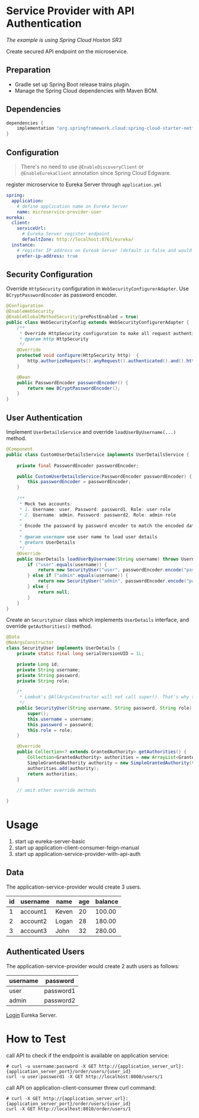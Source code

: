 # Service Provider with API Authentication
_The example is using Spring Cloud Hoxton SR3_

Create secured API endpoint on the microservice.

## Preparation
- Gradle set up Spring Boot release trains plugin.
- Manage the Spring Cloud dependencies with Maven BOM.

## Dependencies
```groovy
dependencies {
    implementation "org.springframework.cloud:spring-cloud-starter-netflix-eureka-client"
}
```
## Configuration
> There's no need to use `@EnableDiscoveryClient` or `@EnableEurekaClient` annotation since Spring Cloud Edgware.

register microservice to Eureka Server through `application.yml`
```yaml
spring:
  application:
    # define application name on Eureka Server
    name: microservice-provider-user 
eureka:
  client:
    serviceUrl:
      # Eureka Server register endpoint
      defaultZone: http://localhost:8761/eureka/
  instance:
    # register IP address on Eureak Server (default is false and would register host name instead)
    prefer-ip-address: true
```

## Security Configuration
Override `HttpSecurity` configuration in `WebSecurityConfigurerAdapter`.
Use `BCryptPasswordEncoder` as password encoder.
```java
@Configuration
@EnableWebSecurity
@EnableGlobalMethodSecurity(prePostEnabled = true)
public class WebSecurityConfig extends WebSecurityConfigurerAdapter {
    /**
     * Override HttpSecurity configuration to make all request authenticate by http basic authentication
     * @param http HttpSecurity
     */
    @Override
    protected void configure(HttpSecurity http)  {
        http.authorizeRequests().anyRequest().authenticated().and().httpBasic();
    }

    @Bean
    public PasswordEncoder passwordEncoder() {
        return new BCryptPasswordEncoder();
    }
}
```

## User Authentication
Implement `UserDetailsService` and override `loadUserByUsername(...)` method.
```java
@Component
public class CustomUserDetailsService implements UserDetailsService {
    
    private final PasswordEncoder passwordEncoder;

    public CustomUserDetailsService(PasswordEncoder passwordEncoder) {
        this.passwordEncoder = passwordEncoder;
    }
    
    /**
     * Mock two accounts:
     * 1. Username: user, Password: password1, Role: user-role
     * 2. Username: admin, Password: password2, Role: admin-role
     *
     * Encode the password by password encoder to match the encoded data.
     *
     * @param username use user name to load user details
     * @return UserDetails
     */
    @Override
    public UserDetails loadUserByUsername(String username) throws UsernameNotFoundException {
        if ("user".equals(username)) {
            return new SecurityUser("user", passwordEncoder.encode("password1"), "user-role");
        } else if ("admin".equals(username)) {
            return new SecurityUser("admin", passwordEncoder.encode("password2"), "admin-role");
        } else {
            return null;
        }
    }
}
``` 
Create an `SecurityUser` class which implements `UserDetails` interface, and override `getAuthorities()` method.
```java
@Data
@NoArgsConstructor
class SecurityUser implements UserDetails {
    private static final long serialVersionUID = 1L;

    private Long id;
    private String username;
    private String password;
    private String role;

    /*
     * Lombok's @AllArgsConstructor will not call super(). That's why the constructor has to be created manually.
     */
    public SecurityUser(String username, String password, String role) {
        super();
        this.username = username;
        this.password = password;
        this.role = role;
    }

    @Override
    public Collection<? extends GrantedAuthority> getAuthorities() {
        Collection<GrantedAuthority> authorities = new ArrayList<GrantedAuthority>();
        SimpleGrantedAuthority authority = new SimpleGrantedAuthority(this.role);
        authorities.add(authority);
        return authorities;
    }
    
    // omit other override methods

}
```

# Usage
1. start up eureka-server-basic
2. start up application-client-consumer-feign-manual
3. start up application-service-provider-with-api-auth

## Data
The application-service-provider would create 3 users.

| id | username | name | age | balance |
|---|---|---|---|---|
| 1 | account1 | Keven | 20 | 100.00 |
| 2 | account2 | Logan | 28 | 180.00 |
| 3 | account3 | John | 32 | 280.00 |

## Authenticated Users
The application-service-provider would create 2 auth users as follows:

| username | password |
|---|---|
| user | password1 |
| admin | password2 |

[Login](http://localhost:8761) Eureka Server.

# How to Test
call API to check if the endpoint is available on application service:
```shell script
# curl -u username:password -X GET http://{application_server_url}:{application_server_port}/order/users/{user_id}
curl -u user:password1 -X GET http://localhost:8000/users/1
```

call API on application-client-consumer threw curl command:
```shell script
# curl -X GET http://{application_server_url}:{application_server_port}/order/users/{user_id}
curl -X GET http://localhost:8010/order/users/1
```